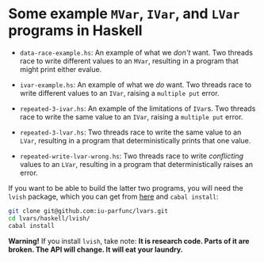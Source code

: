 # Some example `MVar`, `IVar`, and `LVar` programs in Haskell

  * `data-race-example.hs`: An example of what we _don't_ want.  Two
    threads race to write different values to an `MVar`, resulting in
    a program that might print either evalue.
	
  * `ivar-example.hs`: An example of what we _do_ want.  Two threads
    race to write different values to an `IVar`, raising a `multiple
    put` error.
	
  * `repeated-3-ivar.hs`: An example of the limitations of `IVar`s.
    Two threads race to write the same value to an `IVar`, raising a
    `multiple put` error.
	
  * `repeated-3-lvar.hs`: Two threads race to write the same value to
     an `LVar`, resulting in a program that deterministically prints
     that one value.
	 
  * `repeated-write-lvar-wrong.hs`: Two threads race to write
     _conflicting_ values to an `LVar`, resulting in a program that
     deterministically raises an error.
	 
If you want to be able to build the latter two programs, you will need
the `lvish` package, which you can get from
[here](https://github.com/iu-parfunc/lvars/tree/master/haskell/lvish)
and `cabal install`:

``` bash
git clone git@github.com:iu-parfunc/lvars.git
cd lvars/haskell/lvish/
cabal install
```

**Warning!** If you install `lvish`, take note: **It is research code.
Parts of it are broken.  The API will change.  It will eat your
laundry.**

